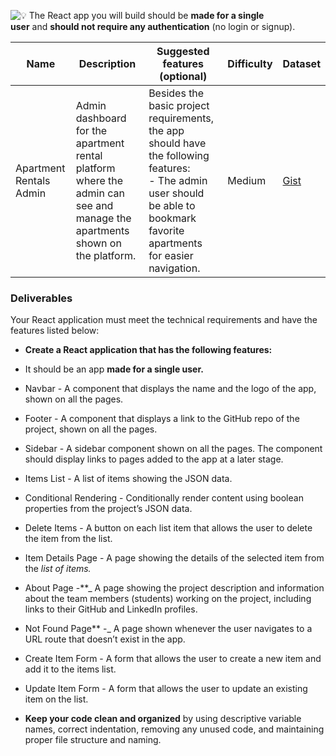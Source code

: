 ![:bulb:](https://cdn.jsdelivr.net/npm/@hackmd/emojify.js@2.1.0/dist/images/basic/bulb.png) The React app you will build should be **made for a single user** and **should not require any authentication** (no login or signup).


|Name|Description|Suggested features (optional)|Difficulty|Dataset|
|---|---|---|---|---|
|Apartment Rentals Admin|Admin dashboard for the apartment rental platform where the admin can see and manage the apartments shown on the platform.|Besides the basic project requirements, the app should have the following features:  <br>- The admin user should be able to bookmark favorite apartments for easier navigation.|Medium|[Gist](https://gist.github.com/ironhack-edu/7684927b33b83539d8806aaaa550235d)|


### Deliverables

Your React application must meet the technical requirements and have the features listed below:

- **Create a React application that has the following features:**

- It should be an app **made for a single user.**
- Navbar - A component that displays the name and the logo of the app, shown on all the pages.
- Footer - A component that displays a link to the GitHub repo of the project, shown on all the pages.
- Sidebar - A sidebar component shown on all the pages. The component should display links to pages added to the app at a later stage.
- Items List - A list of items showing the JSON data.
- Conditional Rendering - Conditionally render content using boolean properties from the project’s JSON data.
- Delete Items - A button on each list item that allows the user to delete the item from the list.
- Item Details Page - A page showing the details of the selected item from the _list of items._
- About Page -**_ A page showing the project description and information about the team members (students) working on the project, including links to their GitHub and LinkedIn profiles.
- Not Found Page** -_ A page shown whenever the user navigates to a URL route that doesn’t exist in the app.
- Create Item Form - A form that allows the user to create a new item and add it to the items list.
- Update Item Form - A form that allows the user to update an existing item on the list.

- **Keep your code clean and organized** by using descriptive variable names, correct indentation, removing any unused code, and maintaining proper file structure and naming.

  
